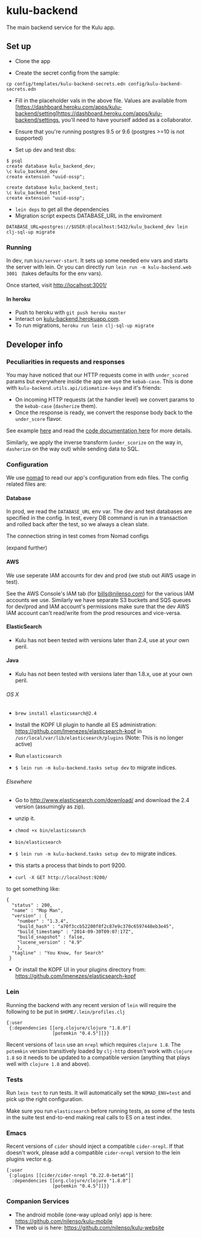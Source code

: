 # kulu-backend

The main backend service for the Kulu app.

## Set up

* Clone the app

* Create the secret config from the sample:
```
cp config/templates/kulu-backend-secrets.edn config/kulu-backend-secrets.edn
```
* Fill in the placeholder vals in the above file. Values are available from
[https://dashboard.heroku.com/apps/kulu-backend/setting]https://dashboard.heroku.com/apps/kulu-backend/settings, you'll need to have yourself added as a collaborator.

* Ensure that you're running postgres 9.5 or 9.6 (postgres >=10 is not supported)
* Set up dev and test dbs:
```
$ psql
create database kulu_backend_dev;
\c kulu_backend_dev
create extension "uuid-ossp";

create database kulu_backend_test;
\c kulu_backend_test
create extension "uuid-ossp";
```
* `lein deps` to get all the dependencies
* Migration script expects DATABASE_URL in the enviroment
```
DATABASE_URL=postgres://$USER:@localhost:5432/kulu_backend_dev lein clj-sql-up migrate
```

### Running

In dev, run `bin/server-start`. It sets up some needed env vars and
starts the server with lein. Or you can directly run `lein run -m kulu-backend.web 3001
` (takes defaults for the env vars).

Once started, visit [http://localhost:3001/](http://localhost:3001/)

#### In heroku

* Push to heroku with `git push heroku master`
* Interact on
  [kulu-backend.herokuapp.com](https://kulu-backend.herokuapp.com).
* To run migrations, `heroku run lein clj-sql-up migrate`

## Developer info

### Peculiarities in requests and responses

You may have noticed that our HTTP requests come in with
`under_scored` params but everywhere inside the app we use the
`kebab-case`. This is done with
`kulu-backend.utils.api/idiomatize-keys` and it's friends:

+ On incoming HTTP requests (at the handler level) we convert params
  to the `kebab-case` (`dasherize` them).
+ Once the response is ready, we convert the response body back to the
  `under_score` flavor.

See example [here](src/kulu_backend/handler.clj) and read the
[code documentation here](src/kulu_backend/utils/api.clj) for more
details.

Similarly, we apply the inverse transform (`under_scorize` on the way
in, `dasherize` on the way out) while sending data to SQL.

### Configuration

We use [nomad](https://github.com/james-henderson/nomad) to read our
app's configuration from edn files. The config related files are:

#### Database

In prod, we read the `DATABASE_URL` env var. The dev and test
databases are specified in the config. In test, every DB command is
run in a transaction and rolled back after the test, so we always a
clean slate.

The connection string in test comes from Nomad configs

(expand further)

#### AWS

We use seperate IAM accounts for dev and prod (we stub out AWS usage
in test).

See the AWS Console's IAM tab (for bills@nilenso.com) for the various
IAM accounts we use. Similarly we have separate S3 buckets and SQS
queues for dev/prod and IAM account's permissions make sure that the
dev AWS IAM account can't read/write from the prod resources and vice-versa.

#### ElasticSearch
+ Kulu has not been tested with versions later than 2.4, use at your own peril.

#### Java
+ Kulu has not been tested with versions later than 1.8.x, use at your own peril.

###### OS X
+ `brew install elasticsearch@2.4`

+ Install the KOPF UI plugin to handle all ES administration: https://github.com/lmenezes/elasticsearch-kopf in `/usr/local/var/lib/elasticsearch/plugins` (Note: This is no longer active)

+ Run `elasticsearch`

+ `$ lein run -m kulu-backend.tasks setup dev` to migrate indices.

###### Elsewhere

+ Go to http://www.elasticsearch.com/download/ and download the 2.4 version (assumingly as zip).

+ unzip it.

+ `chmod +x bin/elasticsearch`

+ `bin/elasticsearch`

+ `$ lein run -m kulu-backend.tasks setup dev` to migrate indices.

+ this starts a process that binds to port 9200.

+ `curl -X GET http://localhost:9200/`

to get something like:

    {
      "status" : 200,
      "name" : "Mop Man",
      "version" : {
        "number" : "1.3.4",
        "build_hash" : "a70f3ccb52200f8f2c87e9c370c6597448eb3e45",
        "build_timestamp" : "2014-09-30T09:07:17Z",
        "build_snapshot" : false,
        "lucene_version" : "4.9"
        },
      "tagline" : "You Know, for Search"
     }

+ Or install the KOPF UI in your plugins directory from: https://github.com/lmenezes/elasticsearch-kopf

### Lein

Running the backend with any recent version of `lein` will require the following to be put in `$HOME/.lein/profiles.clj`

```
{:user
 {:dependencies [[org.clojure/clojure "1.8.0"]
                 [potemkin "0.4.5"]]}}
```

Recent versions of `lein` use an `nrepl` which requires `clojure 1.8`. The `potemkin` version
transitively loaded by `clj-http` doesn't work with `clojure 1.8` so it needs to be updated
to a compatible version (anything that plays well with `clojure 1.8` and above).

### Tests

Run `lein test` to run tests. It will automatically set the `NOMAD_ENV=test` and pick up the right configuration.

Make sure you run `elasticsearch` before running tests, as some of the tests in the suite test end-to-end making real calls to ES on a test index.

### Emacs

Recent versions of `cider` should inject a compatible `cider-nrepl`. If that doesn't work,
please add a compatible `cider-nrepl` version to the lein plugins vector e.g.

```
{:user
 {:plugins [[cider/cider-nrepl "0.22.0-beta6"]]
  :dependencies [[org.clojure/clojure "1.8.0"]
                 [potemkin "0.4.5"]]}}
```

### Companion Services

* The android mobile (one-way upload only) app is here: https://github.com/nilenso/kulu-mobile
* The web ui is here: https://github.com/nilenso/kulu-website
